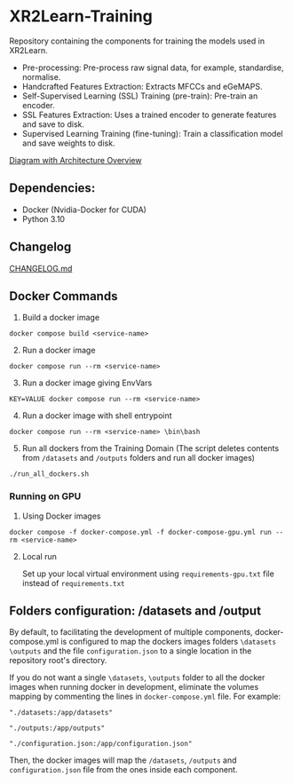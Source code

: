 # XR2Learn-Training

Repository containing the components for training the models used in XR2Learn.

- Pre-processing: Pre-process raw signal data, for example, standardise, normalise.
- Handcrafted Features Extraction: Extracts MFCCs and eGeMAPS.
- Self-Supervised Learning (SSL) Training (pre-train): Pre-train an encoder.
- SSL Features Extraction: Uses a trained encoder to generate features and save to disk.
- Supervised Learning Training (fine-tuning): Train a classification model and save weights to disk.

[Diagram with Architecture Overview](https://drive.google.com/file/d/1k3yLi9Y8tasFMJFNxIwKY-nRJzPdKPLw/view?usp=sharing)

## Dependencies:

- Docker (Nvidia-Docker for CUDA)
- Python 3.10

## Changelog
[CHANGELOG.md]

## Docker Commands

1. Build a docker image

`docker compose build <service-name>`

2. Run a docker image

`docker compose run --rm <service-name>`

3. Run a docker image giving EnvVars

`KEY=VALUE docker compose run --rm <service-name>`

4. Run a docker image with shell entrypoint

`docker compose run --rm <service-name> \bin\bash`

5. Run all dockers from the Training Domain (The script deletes contents from `/datasets` and `/outputs` folders and run
   all
   docker images)

`./run_all_dockers.sh`

### Running on GPU

1. Using Docker images

`docker compose -f docker-compose.yml -f docker-compose-gpu.yml run --rm <service-name>`

2. Local run

   Set up your local virtual environment using `requirements-gpu.txt` file instead of `requirements.txt`

## Folders configuration: /datasets and /output 

By default, to facilitating the development of multiple components, docker-compose.yml is configured to map the dockers
images folders
`\datasets` `\outputs` and the file `configuration.json` to a single location in the repository root's directory.

If you do not want a single `\datasets`, `\outputs` folder to all the docker images when running docker in development,
eliminate the volumes mapping by commenting the lines in `docker-compose.yml` file. For example:

`"./datasets:/app/datasets"`

`"./outputs:/app/outputs"`

`"./configuration.json:/app/configuration.json"`

Then, the docker images will map the `/datasets`, `/outputs` and `configuration.json` file from the ones inside each
component.

[CHANGELOG.md]: https://github.com/um-xr2learn-enablers/XR2Learn-Training/blob/master/CHANGELOG.md